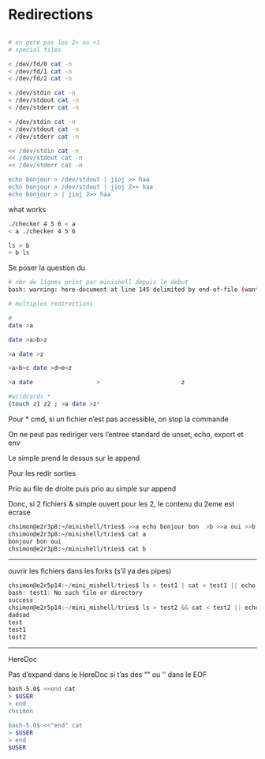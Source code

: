 # Redirections

```bash

# on gere pas les 2> ou <1
# special files

< /dev/fd/0 cat -n
< /dev/fd/1 cat -n
< /dev/fd/2 cat -n

< /dev/stdin cat -n
< /dev/stdout cat -n
< /dev/stderr cat -n

< /dev/stdin cat -n
< /dev/stdout cat -n
< /dev/stderr cat -n

<< /dev/stdin cat -n
<< /dev/stdout cat -n
<< /dev/stderr cat -n

echo bonjour > /dev/stdout | jioj >> haa
echo bonjour > /dev/stdout | jioj 2>> haa
echo bonjour > | jioj 2>> haa

```

what works

```bash
./checker 4 5 6 < a
< a ./checker 4 5 6

ls > b
> b ls
```

Se poser la question du 

```bash
# nbr de lignes print par minishell depuis le debut
bash: warning: here-document at line 145 delimited by end-of-file (wanted `oui')
```

```bash
# multiples redirections

#
date >a

date >a>b>z

>a date >z

>a>b>c date >d>e>z

>a date                  >                       z

#wildcards *
(touch z1 z2 ; >a date >z*

```

Pour * cmd, si un fichier n’est pas accessible, on stop la commande

On ne peut pas rediriger vers l’entree standard de unset, echo, export et env  

Le simple prend le dessus sur le append 

Pour les redir sorties 

Prio au file de droite puis prio au simple sur append 

Donc, si 2 fichiers & simple ouvert pour les 2, le contenu du 2eme est ecrase

```bash
chsimon@e2r3p8:~/minishell/tries$ >>a echo bonjour bon  >b >>a oui >>b >a;
chsimon@e2r3p8:~/minishell/tries$ cat a
bonjour bon oui
chsimon@e2r3p8:~/minishell/tries$ cat b
```

---

ouvrir les fichiers dans les forks (s’il ya des pipes)

```c
chsimon@e2r5p14:~/mini_mishell/tries$ ls > test1 | cat < test1 || echo success
bash: test1: No such file or directory
success
chsimon@e2r5p14:~/mini_mishell/tries$ ls > test2 && cat < test2 || echo success
dadsad
test
test1
test2
```

---

HereDoc

Pas d’expand dans le HereDoc si t’as des “” ou ‘’ dans le EOF

```bash
bash-5.0$ <<end cat
> $USER
> end
chsimon

bash-5.0$ <<"end" cat
> $USER
> end
$USER
```